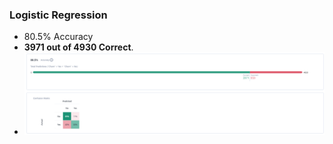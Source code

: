 ### Logistic Regression
- 80.5% Accuracy 
- **3971 out of 4930 Correct**.  
- ![Overview](LR_Overview.png)
